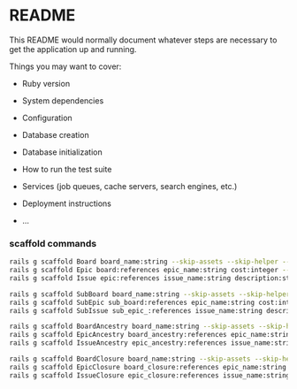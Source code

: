 # README

This README would normally document whatever steps are necessary to get the
application up and running.

Things you may want to cover:

* Ruby version

* System dependencies

* Configuration

* Database creation

* Database initialization

* How to run the test suite

* Services (job queues, cache servers, search engines, etc.)

* Deployment instructions

* ...

### scaffold commands

```bash
rails g scaffold Board board_name:string --skip-assets --skip-helper --skip-stylesheets --skip-jbuilder
rails g scaffold Epic board:references epic_name:string cost:integer --skip-assets --skip-helper --skip-stylesheets --skip-jbuilder
rails g scaffold Issue epic:references issue_name:string description:string --skip-assets --skip-helper --skip-stylesheets --skip-jbuilder

rails g scaffold SubBoard board_name:string --skip-assets --skip-helper --skip-stylesheets --skip-jbuilder
rails g scaffold SubEpic sub_board:references epic_name:string cost:integer --skip-assets --skip-helper --skip-stylesheets --skip-jbuilder
rails g scaffold SubIssue sub_epic_:references issue_name:string description:string --skip-assets --skip-helper --skip-stylesheets --skip-jbuilder

rails g scaffold BoardAncestry board_name:string --skip-assets --skip-helper --skip-stylesheets --skip-jbuilder
rails g scaffold EpicAncestry board_ancestry:references epic_name:string cost:integer --skip-assets --skip-helper --skip-stylesheets --skip-jbuilder
rails g scaffold IssueAncestry epic_ancestry:references issue_name:string description:string --skip-assets --skip-helper --skip-stylesheets --skip-jbuilder

rails g scaffold BoardClosure board_name:string --skip-assets --skip-helper --skip-stylesheets --skip-jbuilder
rails g scaffold EpicClosure board_closure:references epic_name:string cost:integer --skip-assets --skip-helper --skip-stylesheets --skip-jbuilder
rails g scaffold IssueClosure epic_closure:references issue_name:string description:string --skip-assets --skip-helper --skip-stylesheets --skip-jbuilder
```
